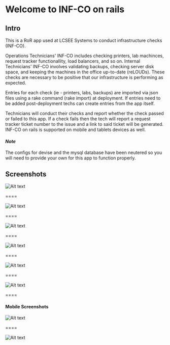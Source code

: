 # Welcome to INF-CO on rails 

## Intro

This is a RoR app used at LCSEE Systems to conduct infrastructure
checks (INF-CO). 

Operations Technicians' INF-CO includes checking printers, lab
machinces, request tracker functionallity, load balancers, and so on.
Internal Technicians' INF-CO involves validating backups, checking
server disk space, and keeping the machines in the office up-to-date
(reLOUDs).  These checks are necessary to be positive that our
infrastructure is performing as expected.

Entries for each check (ie - printers, labs, backups) are imported via
json files using a rake command (rake import) at deployment.  If
entries need to be added post-deployment techs can create entries from
the app itself.

Technicians will conduct their checks and report whether the check
passed or failed to this app.  If a check fails then the tech will
report a request tracker ticket number to the issue and a link to said
ticket will be generated.  INF-CO on rails is supported on mobile and
tablets devices as well.

#### *Note* 
The configs for devise and the mysql database have been
neutered so you will need to provide your own for this app to function
properly.



## Screenshots

![Alt text](/app/assets/images/internal_check.png "internal check")

====

![Alt text](/app/assets/images/admin_tools.png "admin tools")

====

![Alt text](/app/assets/images/LOUD_checks_index.png "loud checks")

====

![Alt text](/app/assets/images/schedule.png "schedule")

====

![Alt text](/app/assets/images/operations_checks_index.png "ops checks index")

====

![Alt text](/app/assets/images/operations_check.png "ops checks")

====

#### Mobile Screenshots

![Alt text](/app/assets/images/operations_check_mobile.png "ops mobile check")

====

![Alt text](/app/assets/images/internal_checks_mobile.png "internal mobile")

